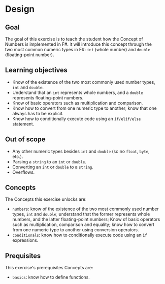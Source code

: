 # Design

## Goal

The goal of this exercise is to teach the student how the Concept of Numbers is implemented in F#. It will introduce this concept through the two most common numeric types in F#: `int` (whole number) and `double` (floating-point number).

## Learning objectives

- Know of the existence of the two most commonly used number types, `int` and `double`.
- Understand that an `int` represents whole numbers, and a `double` represents floating-point numbers.
- Know of basic operators such as multiplication and comparison.
- Know how to convert from one numeric type to another; know that one always has to be explicit.
- Know how to conditionally execute code using an `if/elif/else` statement.

## Out of scope

- Any other numeric types besides `int` and `double` (so no `float`, `byte`, etc.).
- Parsing a `string` to an `int` or `double`.
- Converting an `int` or `double` to a `string`.
- Overflows.

## Concepts

The Concepts this exercise unlocks are:

- `numbers`: know of the existence of the two most commonly used number types, `int` and `double`; understand that the former represents whole numbers, and the latter floating-point numbers; Know of basic operators such as multiplication, comparison and equality; know how to convert from one numeric type to another using conversion operators.
- `conditionals`: know how to conditionally execute code using an `if` expressions.

## Prequisites

This exercise's prerequisites Concepts are:

- `basics`: know how to define functions.
